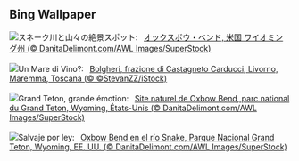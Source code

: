 ## Bing Wallpaper
![](https://www.bing.com/th?id=OHR.OxbowBend_JA-JP6534968552_UHD.jpg&w=1000)スネーク川と山々の絶景スポット:&nbsp;&ensp;[オックスボウ・ベンド, 米国 ワイオミング州 (© DanitaDelimont.com/AWL Images/SuperStock)](https://www.bing.com/th?id=OHR.OxbowBend_JA-JP6534968552_UHD.jpg)
<br><br/>
![](https://www.bing.com/th?id=OHR.ToscanaAutunno_IT-IT9368718519_UHD.jpg&w=1000)Un Mare di Vino?:&nbsp;&ensp;[Bolgheri, frazione di Castagneto Carducci, Livorno, Maremma, Toscana (© ©StevanZZ/iStock)](https://www.bing.com/th?id=OHR.ToscanaAutunno_IT-IT9368718519_UHD.jpg)
<br><br/>
![](https://www.bing.com/th?id=OHR.OxbowBend_FR-FR2570017898_UHD.jpg&w=1000)Grand Teton, grande émotion:&nbsp;&ensp;[Site naturel de Oxbow Bend, parc national du Grand Teton, Wyoming, États-Unis (© DanitaDelimont.com/AWL Images/SuperStock)](https://www.bing.com/th?id=OHR.OxbowBend_FR-FR2570017898_UHD.jpg)
<br><br/>
![](https://www.bing.com/th?id=OHR.OxbowBend_ES-ES2093724420_UHD.jpg&w=1000)Salvaje por ley:&nbsp;&ensp;[Oxbow Bend en el río Snake, Parque Nacional Grand Teton, Wyoming, EE. UU. (© DanitaDelimont.com/AWL Images/SuperStock)](https://www.bing.com/th?id=OHR.OxbowBend_ES-ES2093724420_UHD.jpg)
<br><br/>

